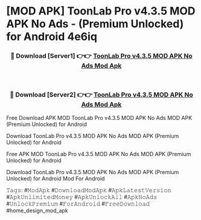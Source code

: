 # [MOD APK] ToonLab Pro v4.3.5 MOD APK No Ads - (Premium Unlocked) for Android 4e6iq



<div align="center">
<h3>🔴 Download [Server1] 👉👉 <a href="https://momento.my/?title=ToonLab_Pro_v4.3.5_MOD_APK_No_Ads">ToonLab Pro v4.3.5 MOD APK No Ads Mod Apk</a></h3><br>

<h3>🔴 Download [Server2] 👉👉 <a href="https://momento.my/?title=ToonLab_Pro_v4.3.5_MOD_APK_No_Ads">ToonLab Pro v4.3.5 MOD APK No Ads Mod Apk</a></h3>
</div>



Free Download APK MOD ToonLab Pro v4.3.5 MOD APK No Ads MOD APK (Premium Unlocked) for Android

Download ToonLab Pro v4.3.5 MOD APK No Ads MOD APK (Premium Unlocked) for Android

Free APK MOD ToonLab Pro v4.3.5 MOD APK No Ads MOD APK (Premium Unlocked) for Android

Download ToonLab Pro v4.3.5 MOD APK No Ads MOD APK (Premium Unlocked) for Android Mod For Android

𝚃𝚊𝚐𝚜: #𝙼𝚘𝚍𝙰𝚙𝚔 #𝙳𝚘𝚠𝚗𝚕𝚘𝚊𝚍𝙼𝚘𝚍𝙰𝚙𝚔 #𝙰𝚙𝚔𝙻𝚊𝚝𝚎𝚜𝚝𝚅𝚎𝚛𝚜𝚒𝚘𝚗 #𝙰𝚙𝚔𝚄𝚗𝚕𝚒𝚖𝚒𝚝𝚎𝚍𝙼𝚘𝚗𝚎𝚢 #𝙰𝚙𝚔𝚄𝚗𝚕𝚘𝚌𝚔𝙰𝚕𝚕 #𝙰𝚙𝚔𝙽𝚘𝙰𝚍𝚜 #𝚄𝚗𝚕𝚘𝚌𝚔𝙿𝚛𝚎𝚖𝚒𝚞𝚖 #𝙵𝚘𝚛𝙰𝚗𝚍𝚛𝚘𝚒𝚍 #𝙵𝚛𝚎𝚎𝙳𝚘𝚠𝚗𝚕𝚘𝚊𝚍 #home_design_mod_apk
